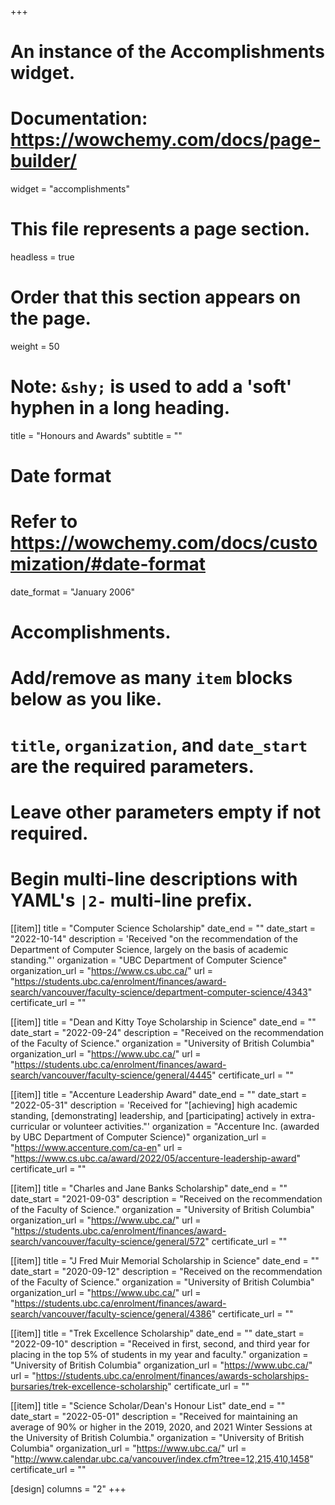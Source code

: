 +++
# An instance of the Accomplishments widget.
# Documentation: https://wowchemy.com/docs/page-builder/
widget = "accomplishments"

# This file represents a page section.
headless = true

# Order that this section appears on the page.
weight = 50

# Note: `&shy;` is used to add a 'soft' hyphen in a long heading.
title = "Honours and Awards"
subtitle = ""

# Date format
#   Refer to https://wowchemy.com/docs/customization/#date-format
date_format = "January 2006"

# Accomplishments.
#   Add/remove as many `item` blocks below as you like.
#   `title`, `organization`, and `date_start` are the required parameters.
#   Leave other parameters empty if not required.
#   Begin multi-line descriptions with YAML's `|2-` multi-line prefix.
[[item]]
title = "Computer Science Scholarship"
date_end = ""
date_start = "2022-10-14"
description = 'Received "on the recommendation of the Department of Computer Science, largely on the basis of academic standing."'
organization = "UBC Department of Computer Science"
organization_url = "https://www.cs.ubc.ca/"
url = "https://students.ubc.ca/enrolment/finances/award-search/vancouver/faculty-science/department-computer-science/4343"
certificate_url = ""


[[item]]
title = "Dean and Kitty Toye Scholarship in Science"
date_end = ""
date_start = "2022-09-24"
description = "Received on the recommendation of the Faculty of Science."
organization = "University of British Columbia"
organization_url = "https://www.ubc.ca/"
url = "https://students.ubc.ca/enrolment/finances/award-search/vancouver/faculty-science/general/4445"
certificate_url = ""


[[item]]
title = "Accenture Leadership Award"
date_end = ""
date_start = "2022-05-31"
description = 'Received for "[achieving] high academic standing, [demonstrating] leadership, and [participating] actively in extra-curricular or volunteer activities."'
organization = "Accenture Inc. (awarded by UBC Department of Computer Science)"
organization_url = "https://www.accenture.com/ca-en"
url = "https://www.cs.ubc.ca/award/2022/05/accenture-leadership-award"
certificate_url = ""


[[item]]
title = "Charles and Jane Banks Scholarship"
date_end = ""
date_start = "2021-09-03"
description = "Received on the recommendation of the Faculty of Science."
organization = "University of British Columbia"
organization_url = "https://www.ubc.ca/"
url = "https://students.ubc.ca/enrolment/finances/award-search/vancouver/faculty-science/general/572"
certificate_url = ""

[[item]]
title = "J Fred Muir Memorial Scholarship in Science"
date_end = ""
date_start = "2020-09-12"
description = "Received on the recommendation of the Faculty of Science."
organization = "University of British Columbia"
organization_url = "https://www.ubc.ca/"
url = "https://students.ubc.ca/enrolment/finances/award-search/vancouver/faculty-science/general/4386"
certificate_url = ""

[[item]]
title = "Trek Excellence Scholarship"
date_end = ""
date_start = "2022-09-10"
description = "Received in first, second, and third year for placing in the top 5% of students in my year and faculty."
organization = "University of British Columbia"
organization_url = "https://www.ubc.ca/"
url = "https://students.ubc.ca/enrolment/finances/awards-scholarships-bursaries/trek-excellence-scholarship"
certificate_url = ""

[[item]]
title = "Science Scholar/Dean's Honour List"
date_end = ""
date_start = "2022-05-01"
description = "Received for maintaining an average of 90% or higher in the 2019, 2020, and 2021 Winter Sessions at the University of British Columbia."
organization = "University of British Columbia"
organization_url = "https://www.ubc.ca/"
url = "http://www.calendar.ubc.ca/vancouver/index.cfm?tree=12,215,410,1458"
certificate_url = ""

[design]
columns = "2"
+++
